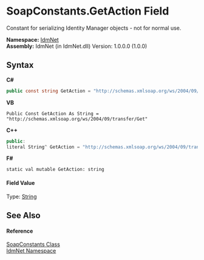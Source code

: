 # SoapConstants.GetAction Field
 

Constant for serializing Identity Manager objects - not for normal use.

**Namespace:**&nbsp;<a href="N_IdmNet">IdmNet</a><br />**Assembly:**&nbsp;IdmNet (in IdmNet.dll) Version: 1.0.0.0 (1.0.0)

## Syntax

**C#**<br />
``` C#
public const string GetAction = "http://schemas.xmlsoap.org/ws/2004/09/transfer/Get"
```

**VB**<br />
``` VB
Public Const GetAction As String = "http://schemas.xmlsoap.org/ws/2004/09/transfer/Get"
```

**C++**<br />
``` C++
public:
literal String^ GetAction = "http://schemas.xmlsoap.org/ws/2004/09/transfer/Get"
```

**F#**<br />
``` F#
static val mutable GetAction: string
```


#### Field Value
Type: <a href="http://msdn2.microsoft.com/en-us/library/s1wwdcbf" target="_blank">String</a>

## See Also


#### Reference
<a href="T_IdmNet_SoapConstants">SoapConstants Class</a><br /><a href="N_IdmNet">IdmNet Namespace</a><br />